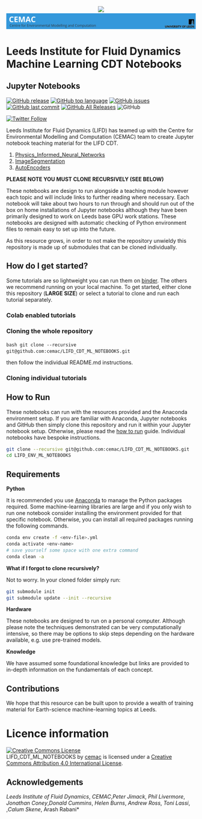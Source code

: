 <div align="center">
<img src="https://github.com/cemac/LIFD_CDT_ML_NOTEBOOKS/blob/main/images/LIFDlogo.png"></a>
<a href="https://www.cemac.leeds.ac.uk/">
  <img src="https://github.com/cemac/cemac_generic/blob/master/Images/cemac.png"></a>
  <br>
</div>

# Leeds Institute for Fluid Dynamics Machine Learning CDT Notebooks #
## Jupyter Notebooks ##

 [![GitHub release](https://img.shields.io/github/release/cemac/LIFD_CDT_ML_NOTEBOOKS.svg)](https://github.com/cemac/LIFD_CDT_ML_NOTEBOOKS/releases) [![GitHub top language](https://img.shields.io/github/languages/top/cemac/LIFD_CDT_ML_NOTEBOOKS.svg)](https://github.com/cemac/LIFD_CDT_ML_NOTEBOOKS) [![GitHub issues](https://img.shields.io/github/issues/cemac/LIFD_CDT_ML_NOTEBOOKS.svg)](https://github.com/cemac/LIFD_CDT_ML_NOTEBOOKS/issues) [![GitHub last commit](https://img.shields.io/github/last-commit/cemac/LIFD_CDT_ML_NOTEBOOKS.svg)](https://github.com/cemac/LIFD_CDT_ML_NOTEBOOKS/commits/master) [![GitHub All Releases](https://img.shields.io/github/downloads/cemac/LIFD_CDT_ML_NOTEBOOKS/total.svg)](https://github.com/cemac/LIFD_CDT_ML_NOTEBOOKS/releases) ![GitHub](https://img.shields.io/github/license/cemac/LIFD_CDT_ML_NOTEBOOKS.svg)



[![Twitter Follow](https://img.shields.io/twitter/follow/FluidsLeeds.svg?style=social&label=Follow)](https://twitter.com/FluidsLeeds)

Leeds Institute for Fluid Dynamics (LIFD) has teamed up with the Centre for Environmental Modelling and Computation (CEMAC) team to create Jupyter notebook teaching material for the LIFD CDT.

1. [Physics_Informed_Neural_Networks](https://github.com/cemac/LIFD_Physics_Informed_Neural_Networks)
2. [ImageSegmentation]()
3. [AutoEncoders]()


**PLEASE NOTE YOU MUST CLONE RECURSIVELY (SEE BELOW)**

These notebooks are design to run alongside a teaching module however each topic and will include links to further reading where necessary. Each notebook will take about two hours to run through and should run out of the box on home installations of Jupyter notebooks although they have been primarily designed to work on Leeds base GPU work stations. These notebooks are designed with automatic checking of Python environment files to remain easy to set up into the future.

As this resource grows, in order to not make the repository unwieldy this repository is made up of submodules that can be cloned individually.

## How do I get started?

Some tutorials are so lightweight you can run them on [binder](https://mybinder.readthedocs.io/en/latest/#what-is-binder). The others we recommend running on your local machine. To get started, either clone this repository (**LARGE SIZE**) or select a tutorial to clone and run each tutorial separately.

### Colab enabled tutorials



### Cloning the whole repository

``bash
git clone --recursive git@github.com:cemac/LIFD_CDT_ML_NOTEBOOKS.git
``

then follow the individual README.md instructions.

### Cloning individual tutorials


## How to Run

These notebooks can run with the resources provided and the Anaconda environment setup. If you are familiar with Anaconda, Jupyter notebooks and GitHub then simply clone this repository and run it within your Jupyter notebook setup. Otherwise, please read the [how to run](howtorun.md) guide. Individual notebooks have bespoke instructions.


```bash
git clone --recursive git@github.com:cemac/LIFD_CDT_ML_NOTEBOOKS.git
cd LIFD_ENV_ML_NOTEBOOKS
```

## Requirements

**Python**

It is recommended you use [Anaconda](https://medium.com/pankajmathur/what-is-anaconda-and-why-should-i-bother-about-it-4744915bf3e6) to manage the Python packages required. Some machine-learning libraries are large and if you only wish to run one notebook consider installing the environment provided for that specific notebook. Otherwise, you can install all required packages running the following commands.

```bash
conda env create -f <env-file>.yml
conda activate <env-name>
# save yourself some space with one extra command
conda clean -a
```

**What if I forgot to clone recursively?**

Not to worry. In your cloned folder simply run:

```bash
git submodule init
git submodule update --init --recursive
```

**Hardware**

These notebooks are designed to run on a personal computer. Although please note the techniques demonstrated can be very computationally intensive, so there may be options to skip steps depending on the hardware available, e.g. use pre-trained models.

**Knowledge**

We have assumed some foundational knowledge but links are provided to in-depth information on the fundamentals of each concept.

## Contributions

We hope that this resource can be built upon to provide a wealth of training material for Earth-science machine-learning topics at Leeds.

# Licence information #

<a rel="license" href="http://creativecommons.org/licenses/by/4.0/"><img alt="Creative Commons License" style="border-width:0" src="https://i.creativecommons.org/l/by/4.0/88x31.png" /></a><br /><span xmlns:dct="http://purl.org/dc/terms/" property="dct:title">LIFD_CDT_ML_NOTEBOOKS</span> by <a xmlns:cc="http://creativecommons.org/ns#" href="http://cemac.leeds.ac.uk/" property="cc:attributionName" rel="cc:attributionURL">cemac</a> is licensed under a <a rel="license" href="http://creativecommons.org/licenses/by/4.0/">Creative Commons Attribution 4.0 International License</a>.

## Acknowledgements

*Leeds Institute of Fluid Dynamics*, *CEMAC*,*Peter Jimack*,  *Phil Livermore*, *Jonathan Coney*,*Donald Cummins*, *Helen Burns*, *Andrew Ross*, *Toni Lassi*, ,*Calum Skene*, Arash Rabani*
